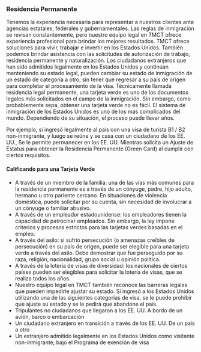 ### Residencia Permanente
Tenemos la experiencia necesaria para representar a nuestros clientes ante agencias estatales, federales y gubernamentales. Las reglas de inmigración se revisan constantemente, pero nuestro equipo legal en TMCT ofrece experiencia profesional para brindar los mejores resultados. TMCT ofrece soluciones para vivir, trabajar e invertir en los Estados Unidos. También podemos brindar asistencia con las solicitudes de autorización de trabajo, residencia permanente y naturalización. Los ciudadanos extranjeros que han sido admitidos legalmente en los Estados Unidos y continúan manteniendo su estado legal, pueden cambiar su estado de inmigración de un estado de categoría a otro, sin tener que regresar a su país de origen para completar el procesamiento de la visa. Técnicamente llamada residencia legal permanente, una tarjeta verde es uno de los documentos legales más solicitados en el campo de la inmigración. Sin embargo, como probablemente sepa, obtener una tarjeta verde no es fácil. El sistema de inmigración de los Estados Unidos es uno de los más complicados del mundo. Dependiendo de su situación, el proceso puede llevar años.

Por ejemplo, si ingresó legalmente al país con una visa de turista B1 / B2 non-inmigrante, y luego se reúne y se casa con un ciudadano de los EE. UU., Se le permite permanecer en los EE. UU. Mientras solicita un Ajuste de Estatus para obtener la Residencia Permanente (Green Card) al cumplir con ciertos requisitos.

#### Calificando para una Tarjeta Verde
- A través de un miembro de la familia: una de las vías más comunes para la residencia permanente es a través de un cónyuge, padre, hijo adulto, hermano u otro pariente cercano. En situaciones de violencia doméstica, puede solicitar por su cuenta, sin necesidad de involucrar a un cónyuge o familiar abusivo.
- A través de un empleador estadounidense: los empleadores tienen la capacidad de patrocinar empleados. Sin embargo, la ley impone criterios y procesos estrictos para las tarjetas verdes basadas en el empleo.
- A través del asilo: si sufrió persecución (o amenazas creíbles de persecución) en su país de origen, puede ser elegible para una tarjeta verde a través del asilo. Debe demostrar que fue perseguido por su raza, religión, nacionalidad, grupo social u opinión política.
- A través de la lotería de visas de diversidad: los nacionales de ciertos países pueden ser elegibles para solicitar la lotería de visas, que se realiza todos los años.
- Nuestro equipo legal en TMCT también reconoce las barreras legales que pueden impedirle ajustar su estado. Si ingresó a los Estados Unidos utilizando una de las siguientes categorías de visa, se le puede prohibir que ajuste su estado y se le pedirá que abandone el país.
- Tripulantes no ciudadanos que llegaron a los EE. UU. A bordo de un avión, barco o embarcación
- Un ciudadano extranjero en transición a través de los EE. UU. De un país a otro
- Un extranjero admitido legalmente en los Estados Unidos como visitante non-inmigrante, bajo el Programa de exención de visa









